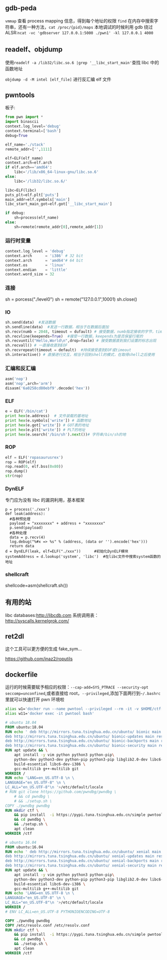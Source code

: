 ## gdb-peda

`vmmap`
查看 process mapping 信息，得到每个地址的权限
`find` 在内存中搜索字符串，还有一种方法，`cat /proc/{pid}/maps`
本地调试的时候利用 gdb 绕过 ALSR:`ncat -vc 'gdbserver 127.0.0.1:5000 ./pwn1' -kl 127.0.0.1 4000`

## readelf、objdump

使用`readelf -a /lib32/libc.so.6 |grep '__libc_start_main'`查找 libc 中的函数地址

`objdump -d -M intel [elf_file]` 进行反汇编 elf 文件

## pwntools

板子:

```py
from pwn import *
import binascii
context.log_level='debug'
context.terminal=['bash']
debug=True

elf_name='./stack'
remote_addr=['',1111]

elf=ELF(elf_name)
context.arch=elf.arch
if elf.arch=='amd64':
    libc='/lib/x86_64-linux-gnu/libc.so.6'
else:
    libc='/lib32/libc.so.6/'

libc=ELF(libc)
puts_plt=elf.plt['puts']
main_addr=elf.symbols['main']
libc_start_main_got=elf.got['__libc_start_main']

if debug:
    sh=process(elf_name)
else:
    sh=remote(remote_addr[0],remote_addr[1])
```

### 运行时变量

```py
context.log_level = 'debug'
context.arch      = 'i386' # 32 bit
context.arch      = 'amd64'# 64 bit
context.os        = 'linux'
context.endian    = 'little'
context.word_size = 32
```

### 连接

sh = porcess("./level0")
sh = remote("127.0.0.1",10001)
sh.close()

### IO

```py
sh.send(data)  #发送数据
sh.sendline(data)  #发送一行数据，相当于在数据后面加
sh.recv(numb = 2048, timeout = dufault) # 接受数据，numb指定接收的字节，timeout指定超时
sh.recvline(keepends=True)  #接受一行数据，keepends为是否保留行尾的
sh.recvuntil("Hello,World\n",drop=fasle) # 接受数据直到我们设置的标志出现
sh.recvall() # 一直接收直到EOF
sh.recvrepeat(timeout = default)  #持续接受直到EOF或timeout
sh.interactive() # 直接进行交互，相当于回到shell的模式，在取得shell之后使用
```

### 汇编和反汇编

```py
asm('nop')
asm('nop',arch='arm')
disasm('6a0258cd80ebf9'.decode('hex'))
```

### ELF

```py
e = ELF('/bin/cat')
print hex(e.address)  # 文件装载的基地址
print hex(e.symbols['write']) # 函数地址
print hex(e.got['write']) # GOT表的地址
print hex(e.plt['write']) # PLT的地址
print hex(e.search('/bin/sh').next())# 字符串/bin/sh的地
```

### ROP

```py
elf = ELF('ropasaurusrex')
rop = ROP(elf)
rop.read(0, elf.bss(0x80))
rop.dump()
str(rop)
```

### DynELF

专门应为没有 libc 的漏洞利用，基本框架

```
p = process('./xxx')
def leak(address):
  #各种预处理
  payload = "xxxxxxxx" + address + "xxxxxxxx"
  p.send(payload)
  #各种处理
  data = p.recv(4)
  log.debug("%#x => %s" % (address, (data or '').encode('hex')))
  return data
d = DynELF(leak, elf=ELF("./xxx"))      #初始化DynELF模块
systemAddress = d.lookup('system', 'libc')  #在libc文件中搜索system函数的地址
```

### shellcraft

shellcode=asm(shellcraft.sh())

## 有用的站

libc databases:http://libcdb.com
系统调用表：http://syscalls.kernelgrok.com/

## ret2dl

这个工具可以更方便的生成 fake_sym...

https://github.com/inaz2/roputils

## dockerfile

运行的时候需要赋予相应的权限：`--cap-add=SYS_PTRACE --security-opt seccomp=unconfined`,或者直接给 root，`--privileged`,添加下面两行到`~/.bashrc`里就可以快速打开 pwn 环境啦

```sh
alias w1='docker run --name pwntool --privileged --rm -it -v $HOME/ctf:/ctf/ pwntool /bin/bash'
alias w11='docker exec -it pwntool bash'
```

```dockerfile
# ubuntu 18.04
FROM ubuntu:18.04
RUN echo ' deb http://mirrors.tuna.tsinghua.edu.cn/ubuntu/ bionic main restricted universe multiverse \n \
deb http://mirrors.tuna.tsinghua.edu.cn/ubuntu/ bionic-updates main restricted universe multiverse \n \
deb http://mirrors.tuna.tsinghua.edu.cn/ubuntu/ bionic-backports main restricted universe multiverse \n \
deb http://mirrors.tuna.tsinghua.edu.cn/ubuntu/ bionic-security main restricted universe multiverse \n '> /etc/apt/sources.list
RUN apt update && \
    apt install -y vim python python3 python-pip\
    python-dev python3-dev python-pip python3-pip libglib2.0-dev libc6-dbg \
    build-essential libc6-dev-i386 \
    gcc-multilib g++-multilib git
WORKDIR /
RUN echo 'LANG=en_US.UTF-8 \n \
LANGUAGE="en_US.UTF-8" \n \
LC_ALL="en_US.UTF-8"\n '>/etc/default/locale
# RUN git clone https://github.com/pwndbg/pwndbg \
    # && cd pwndbg \
    # && ./setup.sh \
COPY ./pwndbg pwndbg
RUN mkdir ctf \
    && pip install  -i https://pypi.tuna.tsinghua.edu.cn/simple pwntools \
    && cd pwndbg \
    && ./setup.sh \
    apt clean
WORKDIR /ctf
```

```dockerfile
# ubuntu 16.04
FROM ubuntu:16.04
RUN echo ' deb http://mirrors.tuna.tsinghua.edu.cn/ubuntu/ xenial main restricted universe multiverse \n \
deb http://mirrors.tuna.tsinghua.edu.cn/ubuntu/ xenial-updates main restricted universe multiverse \n \
deb http://mirrors.tuna.tsinghua.edu.cn/ubuntu/ xenial-backports main restricted universe multiverse \n \
deb http://mirrors.tuna.tsinghua.edu.cn/ubuntu/ xenial-security main restricted universe multiverse \n '> /etc/apt/sources.list
RUN apt update && \
    apt install -y vim python python3 python-pip\
    python-dev python3-dev python-pip python3-pip libglib2.0-dev libc6-dbg \
    build-essential libc6-dev-i386 \
    gcc-multilib g++-multilib git
RUN echo 'LANG=en_US.UTF-8 \n \
LANGUAGE="en_US.UTF-8" \n \
LC_ALL="en_US.UTF-8"\n '>/etc/default/locale
WORKDIR /
# ENV LC_ALL=en_US.UTF-8 PYTHONIOENCODING=UTF-8

COPY ./pwndbg pwndbg
COPY /etc/resolv.conf /etc/resolv.conf
RUN mkdir ctf \
    && pip install  -i https://pypi.tuna.tsinghua.edu.cn/simple pwntools \
    && cd pwndbg \
    && ./setup.sh \
    apt clean
WORKDIR /ctf
```
